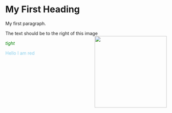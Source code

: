 <!DOCTYPE html>
<html>
<head>
<title>Page Title</title>
</head>
<body>

<h1>My First Heading</h1>
<p>My first paragraph.</p>
<p> </p>
<p> The text should be to the right of this image <img src="https://plus.unsplash.com/premium_photo-1738935667408-42e1eec024ec?q=80&w=2835&auto=format&fit=crop&ixlib=rb-4.0.3&ixid=M3wxMjA3fDB8MHxwaG90by1wYWdlfHx8fGVufDB8fHx8fA%3D%3D" style="float:right;width=150px;height:225px" </p>

<span style="color:green"><i>tight</i></span>

<p style="color: skyblue" title="Title">Hello I am red </p>
</body>
</html>




